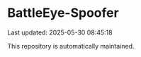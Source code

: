 # BattleEye-Spoofer

Last updated: 2025-05-30 08:45:18

This repository is automatically maintained.
